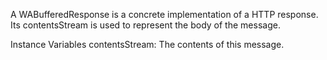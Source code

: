 A WABufferedResponse is a concrete implementation of a HTTP response. Its contentsStream is used to represent the body of the message.

Instance Variables
	contentsStream:		<WriteStream> The contents of this message.